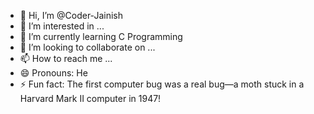 - 👋 Hi, I’m @Coder-Jainish
- 👀 I’m interested in ...
- 🌱 I’m currently learning C Programming 
- 💞️ I’m looking to collaborate on ...
- 📫 How to reach me ...
- 😄 Pronouns: He
- ⚡ Fun fact: The first computer bug was a real bug—a moth stuck in a Harvard Mark II computer in 1947!

<!---
Coder-Jainish/Coder-Jainish is a ✨ special ✨ repository because its `README.md` (this file) appears on your GitHub profile.
You can click the Preview link to take a look at your changes.
--->
